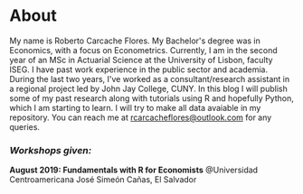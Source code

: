 # About

My name is Roberto Carcache Flores. My Bachelor's degree was in Economics, with a focus on Econometrics. Currently, I am in the second year of an MSc in Actuarial Science at the University of Lisbon, faculty ISEG. I have past work experience in the public sector and academia. During the last two years, I've worked as a consultant/research assistant in a regional project led by John Jay College, CUNY. In this blog I will publish some of my past research along with tutorials using R and hopefully Python, which I am starting to learn. I will try to make all data avaiable in my repository. You can reach me at rcarcacheflores@outlook.com for any queries. 

### *Workshops given:*

**August 2019: Fundamentals with R for Economists** @Universidad Centroamericana José Simeón Cañas, El Salvador

